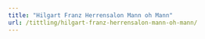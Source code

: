 ```yaml
---
title: "Hilgart Franz Herrensalon Mann oh Mann"
url: /tittling/hilgart-franz-herrensalon-mann-oh-mann/
---
```

